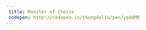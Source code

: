 ```yaml
---
 title: Monster of Choice                 
 codepen: http://codepen.io/zhongdeliu/pen/ygddMK 
---
```

